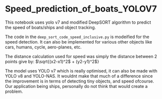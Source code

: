 # Speed_prediction_of_boats_YOLOV7
This notebook uses yolo v7 and modified DeepSORT algorithm to predict the speed of boats/ships and object tracking.

The code in the `deep_sort_code_speed_inclusive.py` is modeified for the speed detection. It can also be implemented for various other objects like cars, humans, cycle, aero-planes, etc.

The distance calculation used for speed was simply the distance between 2 points give by: $\sqrt{(x2-x1)^2$ + (y2-y1)^2$}

The model uses YOLO v7 which is really optimised, it can also be made with YOLO v8 and YOLO-NAS. It wouldnt make that much of a difference since the improvement is in terms of detecting tiny objects, and speed ofcourse. Our application being ships, personally do not think that would create a problem.
